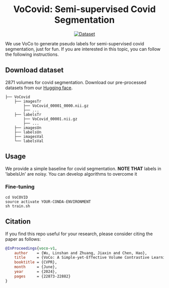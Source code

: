 <div align="center">
<h1>VoCovid: Semi-supervised Covid Segmentation</h1>
<a href='https://huggingface.co/datasets/Luffy503/VoCovid'><img src='https://img.shields.io/badge/Dataset-VoCovid-pink' alt='Dataset'></a>
</div>

We use VoCo to generate pseudo labels for semi-supervised covid segmentation, just for fun. If you are interested in this topic, you can follow the following instructions.

## Download dataset

2871 volumes for covid segmentation. Download our pre-processed datasets from our [Hugging face](https://huggingface.co/datasets/Luffy503/VoCovid). 

```
├── VoCovid
    ├── imagesTr
        ├── VoCovid_00001_0000.nii.gz
        ├── ...
    ├── labelsTr
        ├── VoCovid_00001.nii.gz
        ├── ...
    ├── imagesUn
    ├── labelsUn
    ├── imagesVal
    └── labelsVal
```

## Usage
We provide a simple baseline for covid segmentation. **NOTE THAT** labels in 'labelsUn' are noisy. You can develop algorithms to overcome it

### Fine-tuning

```
cd VoCOVID
source activate YOUR-CONDA-ENVIRONMENT
sh train.sh
```

## Citation

If you find this repo useful for your research, please consider citing the paper as follows:

```bibtex
@InProceedings{voco-v1,
    author    = {Wu, Linshan and Zhuang, Jiaxin and Chen, Hao},
    title     = {VoCo: A Simple-yet-Effective Volume Contrastive Learning Framework for 3D Medical Image Analysis},
    booktitle = {CVPR},
    month     = {June},
    year      = {2024},
    pages     = {22873-22882}
}
```
